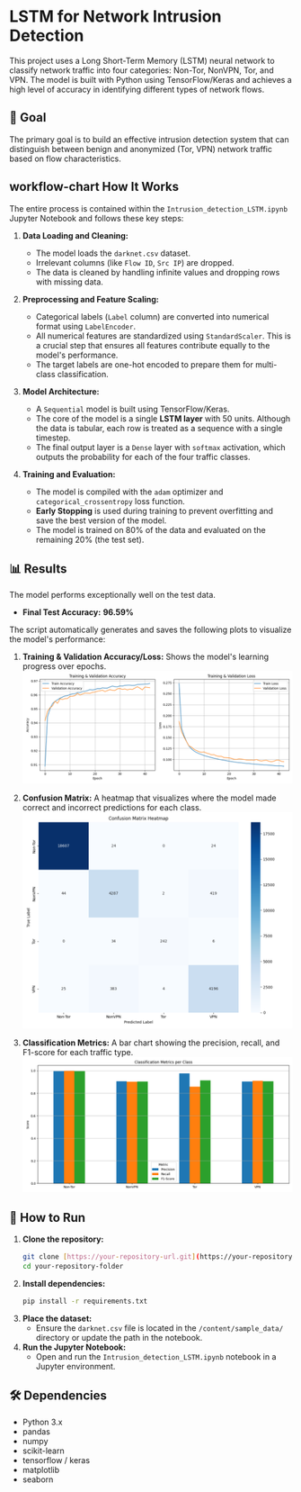 # LSTM for Network Intrusion Detection

This project uses a Long Short-Term Memory (LSTM) neural network to classify network traffic into four categories: Non-Tor, NonVPN, Tor, and VPN. The model is built with Python using TensorFlow/Keras and achieves a high level of accuracy in identifying different types of network flows.

## 🎯 Goal

The primary goal is to build an effective intrusion detection system that can distinguish between benign and anonymized (Tor, VPN) network traffic based on flow characteristics.

##  workflow-chart How It Works

The entire process is contained within the `Intrusion_detection_LSTM.ipynb` Jupyter Notebook and follows these key steps:

1.  **Data Loading and Cleaning:**
    * The model loads the `darknet.csv` dataset.
    * Irrelevant columns (like `Flow ID`, `Src IP`) are dropped.
    * The data is cleaned by handling infinite values and dropping rows with missing data.

2.  **Preprocessing and Feature Scaling:**
    * Categorical labels (`Label` column) are converted into numerical format using `LabelEncoder`.
    * All numerical features are standardized using `StandardScaler`. This is a crucial step that ensures all features contribute equally to the model's performance.
    * The target labels are one-hot encoded to prepare them for multi-class classification.

3.  **Model Architecture:**
    * A `Sequential` model is built using TensorFlow/Keras.
    * The core of the model is a single **LSTM layer** with 50 units. Although the data is tabular, each row is treated as a sequence with a single timestep.
    * The final output layer is a `Dense` layer with `softmax` activation, which outputs the probability for each of the four traffic classes.

4.  **Training and Evaluation:**
    * The model is compiled with the `adam` optimizer and `categorical_crossentropy` loss function.
    * **Early Stopping** is used during training to prevent overfitting and save the best version of the model.
    * The model is trained on 80% of the data and evaluated on the remaining 20% (the test set).

## 📊 Results

The model performs exceptionally well on the test data.

* **Final Test Accuracy:** **96.59%**

The script automatically generates and saves the following plots to visualize the model's performance:

1.  **Training & Validation Accuracy/Loss:** Shows the model's learning progress over epochs.
    ![Accuracy and Loss Plot](accuracy_loss_plot.png)

2.  **Confusion Matrix:** A heatmap that visualizes where the model made correct and incorrect predictions for each class.
    ![Confusion Matrix](confusion_matrix_heatmap.png)

3.  **Classification Metrics:** A bar chart showing the precision, recall, and F1-score for each traffic type.
    ![Classification Metrics Plot](classification_metrics_per_class.png)

## 🚀 How to Run

1.  **Clone the repository:**
    ```bash
    git clone [https://your-repository-url.git](https://your-repository-url.git)
    cd your-repository-folder
    ```
2.  **Install dependencies:**
    ```bash
    pip install -r requirements.txt
    ```
3.  **Place the dataset:**
    * Ensure the `darknet.csv` file is located in the `/content/sample_data/` directory or update the path in the notebook.
4.  **Run the Jupyter Notebook:**
    * Open and run the `Intrusion_detection_LSTM.ipynb` notebook in a Jupyter environment.

## 🛠️ Dependencies

* Python 3.x
* pandas
* numpy
* scikit-learn
* tensorflow / keras
* matplotlib
* seaborn
